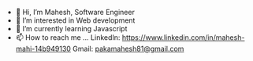 - 👋 Hi, I’m Mahesh, Software Engineer
- 👀 I’m interested in Web development
- 🌱 I’m currently learning Javascript
- 📫 How to reach me ... LinkedIn: https://www.linkedin.com/in/mahesh-mahi-14b949130
       Gmail: pakamahesh81@gmail.com


<!---
Mahesh4002/Mahesh4002 is a ✨ special ✨ repository because its `README.md` (this file) appears on your GitHub profile.
You can click the Preview link to take a look at your changes.
--->
